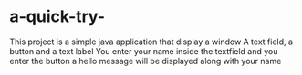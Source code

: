 # a-quick-try-

This project is a simple java application that display a window
A text field, a button and a text label 
You enter your name inside the textfield and you enter the button
a hello message will be displayed along with your name
